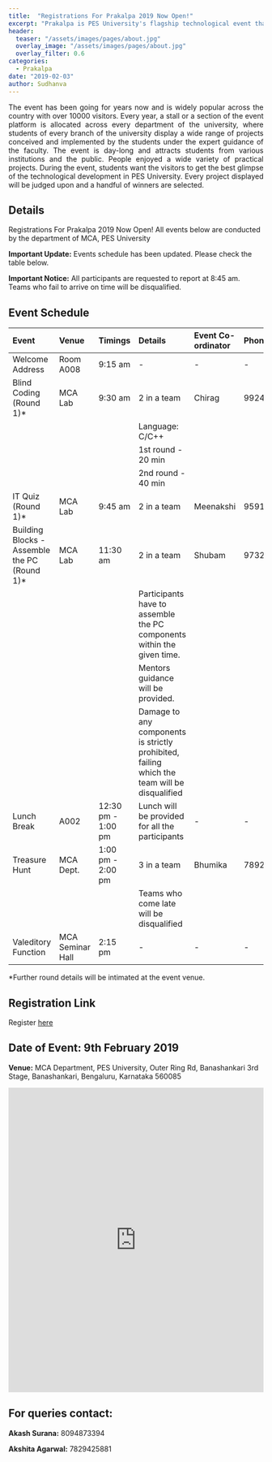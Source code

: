 ```yaml
---
title:  "Registrations For Prakalpa 2019 Now Open!"
excerpt: "Prakalpa is PES University's flagship technological event that showcases the best projects and demonstrations that PES University has to offer."
header:
  teaser: "/assets/images/pages/about.jpg"
  overlay_image: "/assets/images/pages/about.jpg"
  overlay_filter: 0.6
categories: 
  - Prakalpa
date: "2019-02-03"
author: Sudhanva
---
```


<div style="text-align:justify">
The event has been going for years now and is widely popular across the country with over 10000 visitors. Every year, a stall or a section of the event platform is allocated across every department of the university, where students of every branch of the university display a wide range of projects conceived and implemented by the students under the expert guidance of the faculty. The event is day-long and attracts students from various institutions and the public. People enjoyed a wide variety of practical projects. During the event, students want the visitors to get the best glimpse of the technological development in PES University. Every project displayed will be judged upon and a handful of winners are selected.
</div>

## Details

Registrations For Prakalpa 2019 Now Open! All events below are conducted by the department of MCA, PES University

**Important Update:** Events schedule has been updated. Please check the table below.

**Important Notice:** All participants are requested to report at 8:45 am. Teams who fail to arrive on time will be disqualified.

## Event Schedule

| Event                     | Venue                 | Timings                     | Details                   | Event Co-ordinator                    | Phone No.                 |
|              :--                |               :--           |         :--                     |              :--              |               :--                       |       :--                   |
|              Welcome Address                |           Room A008              |             9:15 am                 |            -                |                     -                 |             -             |
|              Blind Coding (Round 1)*        |           MCA Lab               |             9:30 am                 | 2 in a team  | Chirag                       |            9924424077              |
|                       |                 |                             | Language: C/C++  |
|                       |                 |                             | 1st round - 20 min  |
|                       |                 |                             | 2nd round - 40 min  |              
|              IT Quiz (Round 1)*             |           MCA Lab               |             9:45 am                 |           2 in a team        |               Meenakshi                       |         9591265035                 |
|              Building Blocks - Assemble the PC (Round 1)*                |        MCA Lab                  |            11:30 am                   | 2 in a team         |         Shubam                   |           9732237583               |
| | | | Participants have to assemble the PC components within the given time. |
| | | | Mentors guidance will be provided. |
| | | | Damage to any components is strictly prohibited, failing which the team will be disqualified  |                 
|              Lunch Break          |            A002                  |  12:30 pm - 1:00 pm               |                       Lunch will be provided for all the participants              |                   -                   |              -            |
|              Treasure Hunt                |       MCA Dept.      |     1:00 pm - 2:00 pm                     | 3 in a team         |          Bhumika                 |            7892517821                          |                   
| | | | Teams who come late will be disqualified   |         
|              Valeditory Function                |            MCA Seminar Hall              |           2:15 pm                |              -              |                 -                     |             -             |

*Further round details will be intimated at the event venue.

## Registration Link

Register [here](https://goo.gl/forms/WKxFcNBhZ7jAn70H2)

## Date of Event: 9th February 2019
**Venue:** MCA Department, PES University, Outer Ring Rd, Banashankari 3rd Stage, Banashankari, Bengaluru, Karnataka 560085

<iframe src="https://www.google.com/maps/embed?pb=!1m18!1m12!1m3!1d3888.58734300745!2d77.53563219593926!3d12.934222918894944!2m3!1f0!2f0!3f0!3m2!1i1024!2i768!4f13.1!3m3!1m2!1s0x3bae3e468d8d36d3%3A0x694d74f6ac640acf!2sPES+University!5e0!3m2!1sen!2sin!4v1549182999598" width="100%" height="600" frameborder="0" style="border:0" allowfullscreen></iframe>

## For queries contact:
**Akash Surana:** 8094873394

**Akshita Agarwal:** 7829425881
